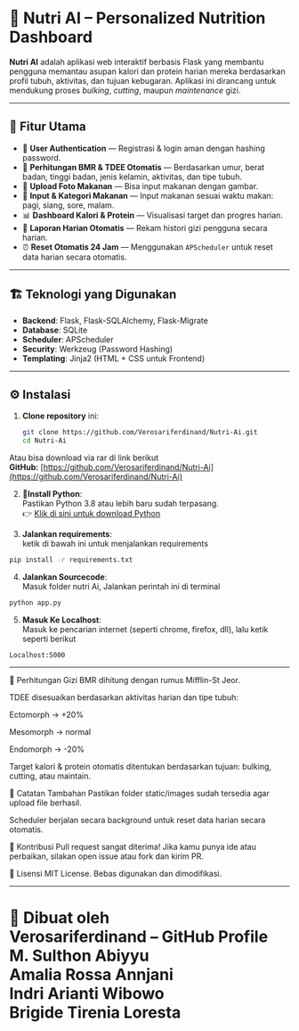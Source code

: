 # 🥗 Nutri AI – Personalized Nutrition Dashboard

**Nutri AI** adalah aplikasi web interaktif berbasis Flask yang membantu pengguna memantau asupan kalori dan protein harian mereka berdasarkan profil tubuh, aktivitas, dan tujuan kebugaran. Aplikasi ini dirancang untuk mendukung proses *bulking*, *cutting*, maupun *maintenance* gizi.

---

## 🚀 Fitur Utama

- 🔐 **User Authentication** — Registrasi & login aman dengan hashing password.
- 🧠 **Perhitungan BMR & TDEE Otomatis** — Berdasarkan umur, berat badan, tinggi badan, jenis kelamin, aktivitas, dan tipe tubuh.
- 📸 **Upload Foto Makanan** — Bisa input makanan dengan gambar.
- 🍱 **Input & Kategori Makanan** — Input makanan sesuai waktu makan: pagi, siang, sore, malam.
- 📊 **Dashboard Kalori & Protein** — Visualisasi target dan progres harian.
- 🧾 **Laporan Harian Otomatis** — Rekam histori gizi pengguna secara harian.
- ⏰ **Reset Otomatis 24 Jam** — Menggunakan `APScheduler` untuk reset data harian secara otomatis.

---

## 🏗️ Teknologi yang Digunakan

- **Backend**: Flask, Flask-SQLAlchemy, Flask-Migrate
- **Database**: SQLite
- **Scheduler**: APScheduler
- **Security**: Werkzeug (Password Hashing)
- **Templating**: Jinja2 (HTML + CSS untuk Frontend)

---

## ⚙️ Instalasi

1. **Clone repository** ini:
   ```bash
   git clone https://github.com/Verosariferdinand/Nutri-Ai.git
   cd Nutri-Ai
   ```
  Atau bisa download via rar di link berikut <br>
  **GitHub:** [https://github.com/Verosariferdinand/Nutri-Ai](https://github.com/Verosariferdinand/Nutri-Ai)

2. **🐍Install Python**: <br>
Pastikan Python 3.8 atau lebih baru sudah terpasang. <br> 
👉 [Klik di sini untuk download Python](https://www.python.org/downloads/)

3. **Jalankan requirements**: <br>
ketik di bawah ini untuk menjalankan requirements <br>
  ```bash
  pip install -r requirements.txt
```

4. **Jalankan Sourcecode**: <br>
Masuk folder nutri Ai, Jalankan perintah ini di terminal
```bash
python app.py
```

5. **Masuk Ke Localhost**: <br>
Masuk ke pencarian internet (seperti chrome, firefox, dll), lalu ketik seperti berikut
```
Localhost:5000
```

---
🧠 Perhitungan Gizi
BMR dihitung dengan rumus Mifflin-St Jeor.

TDEE disesuaikan berdasarkan aktivitas harian dan tipe tubuh:

Ectomorph → +20%

Mesomorph → normal

Endomorph → -20%

Target kalori & protein otomatis ditentukan berdasarkan tujuan: bulking, cutting, atau maintain.

📌 Catatan Tambahan
Pastikan folder static/images sudah tersedia agar upload file berhasil.

Scheduler berjalan secara background untuk reset data harian secara otomatis.

🤝 Kontribusi
Pull request sangat diterima! Jika kamu punya ide atau perbaikan, silakan open issue atau fork dan kirim PR.

📄 Lisensi
MIT License. Bebas digunakan dan dimodifikasi. <br>
___
🙌 Dibuat oleh <br>
Verosariferdinand – GitHub Profile <br>
M. Sulthon Abiyyu <br>
Amalia Rossa Annjani <br>
Indri Arianti Wibowo <br>
Brigide Tirenia Loresta <br>
===


